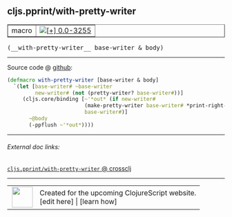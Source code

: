 ## cljs.pprint/with-pretty-writer



 <table border="1">
<tr>
<td>macro</td>
<td><a href="https://github.com/cljsinfo/cljs-api-docs/tree/0.0-3255"><img valign="middle" alt="[+] 0.0-3255" title="Added in 0.0-3255" src="https://img.shields.io/badge/+-0.0--3255-lightgrey.svg"></a> </td>
</tr>
</table>


 <samp>
(__with-pretty-writer__ base-writer & body)<br>
</samp>

---







Source code @ [github](https://github.com/clojure/clojurescript/blob/r3308/src/main/cljs/cljs/pprint.clj#L17-L24):

```clj
(defmacro with-pretty-writer [base-writer & body]
  `(let [base-writer# ~base-writer
         new-writer# (not (pretty-writer? base-writer#))]
     (cljs.core/binding [~'*out* (if new-writer#
                         (make-pretty-writer base-writer# *print-right-margin* *print-miser-width*)
                         base-writer#)]
       ~@body
       (-ppflush ~'*out*))))
```

<!--
Repo - tag - source tree - lines:

 <pre>
clojurescript @ r3308
└── src
    └── main
        └── cljs
            └── cljs
                └── <ins>[pprint.clj:17-24](https://github.com/clojure/clojurescript/blob/r3308/src/main/cljs/cljs/pprint.clj#L17-L24)</ins>
</pre>

-->

---



###### External doc links:

[`cljs.pprint/with-pretty-writer` @ crossclj](http://crossclj.info/fun/cljs.pprint/with-pretty-writer.html)<br>

---

 <table>
<tr><td>
<img valign="middle" align="right" width="48px" src="http://i.imgur.com/Hi20huC.png">
</td><td>
Created for the upcoming ClojureScript website.<br>
[edit here] | [learn how]
</td></tr></table>

[edit here]:https://github.com/cljsinfo/cljs-api-docs/blob/master/cljsdoc/cljs.pprint_with-pretty-writer.cljsdoc
[learn how]:https://github.com/cljsinfo/cljs-api-docs/wiki/cljsdoc-files

<!--

This information was too distracting to show to readers, but I'll leave it
commented here since it is helpful to:

- pretty-print the data used to generate this document
- and show how to retrieve that data



The API data for this symbol:

```clj
{:ns "cljs.pprint",
 :name "with-pretty-writer",
 :type "macro",
 :signature ["[base-writer & body]"],
 :source {:code "(defmacro with-pretty-writer [base-writer & body]\n  `(let [base-writer# ~base-writer\n         new-writer# (not (pretty-writer? base-writer#))]\n     (cljs.core/binding [~'*out* (if new-writer#\n                         (make-pretty-writer base-writer# *print-right-margin* *print-miser-width*)\n                         base-writer#)]\n       ~@body\n       (-ppflush ~'*out*))))",
          :title "Source code",
          :repo "clojurescript",
          :tag "r3308",
          :filename "src/main/cljs/cljs/pprint.clj",
          :lines [17 24]},
 :full-name "cljs.pprint/with-pretty-writer",
 :full-name-encode "cljs.pprint_with-pretty-writer",
 :history [["+" "0.0-3255"]]}

```

Retrieve the API data for this symbol:

```clj
;; from Clojure REPL
(require '[clojure.edn :as edn])
(-> (slurp "https://raw.githubusercontent.com/cljsinfo/cljs-api-docs/catalog/cljs-api.edn")
    (edn/read-string)
    (get-in [:symbols "cljs.pprint/with-pretty-writer"]))
```

-->
